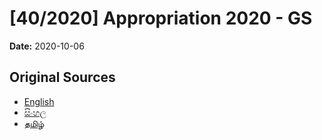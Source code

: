 # [40/2020] Appropriation 2020 - GS

**Date:** 2020-10-06

## Original Sources

- [English](https://documents.gov.lk/view/bills/2020/10/40-2020_E.pdf)
- [සිංහල](https://documents.gov.lk/view/bills/2020/10/40-2020_S.pdf)
- [தமிழ்](https://documents.gov.lk/view/bills/2020/10/40-2020_T.pdf)
